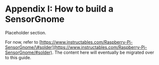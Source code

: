 # Appendix I: How to build a SensorGnome

Placeholder section.

For now, refer to [https://www.instructables.com/Raspberry-Pi-SensorGnome/\#solder](https://www.instructables.com/Raspberry-Pi-SensorGnome/#solder). The content here will eventually be migrated over to this guide.

